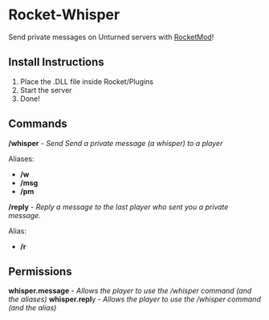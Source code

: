 # Rocket-Whisper

Send private messages on Unturned servers with [RocketMod](http://rocketmod.net)!

## Install Instructions
1. Place the .DLL file inside Rocket/Plugins
2. Start the server
3. Done!


## Commands
**/whisper** - *Send Send a private message (a whisper) to a player*
  
  Aliases:
  * **/w**
  * **/msg**
  * **/pm**

**/reply** - *Reply a message to the last player who sent you a private message.*
  
  Alias:
  * **/r**

## Permissions
**whisper.message** - *Allows the player to use the /whisper command (and the aliases)*
**whisper.repl**y - *Allows the player to use the /whisper command (and the alias)*
